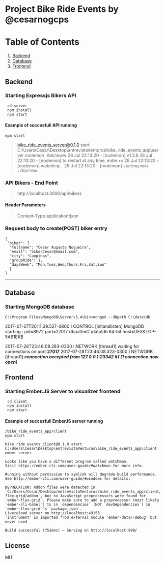 # Project Bike Ride Events by @cesarnogcps

# Table of Contents
1. [Backend](#backend)
2. [Database](#database)
3. [Frontend](#frontend)


## Backend
### Starting Expressjs Bikers API

     cd server
     npm install  
     npm start

#### Example of succesfull API running

    npm start

> bike_ride_events_server@0.1.0 start C:\Users\Cesar\Desktop\entrevistaVenturus\bike_ride_events_app\server
> nodemon ./bin/www
28 Jul 22:13:20 - [nodemon] v1.3.8
28 Jul 22:13:20 - [nodemon] to restart at any time, enter `rs`
28 Jul 22:13:20 - [nodemon] watching: *.*
28 Jul 22:13:20 - [nodemon] starting `node ./bin/www`

### API Bikers - End Point
> http://localhost:3000/api/bikers

#### Header Parameters
> Content-Type  application/json

### Request body to create(POST) biker entry
    {
     "biker": {
      "fullname": "Cesar Augusto Nogueira",
      "email": "bikerCesar@email.com",
      "city": "Campinas",
      "groupRide": 1,
      "daysWeek": "Mon,Tues,Wed,Thurs,Fri,Sat,Sun"
      }
    }

----------
## Database

### Starting MongoDB database

    C:\Program Files\MongoDB\Server\3.4\bin>mongod --dbpath C:\data\db

2017-07-27T20:11:39.527-0800 I CONTROL  [initandlisten] MongoDB starting : pid=8972 port=27017 dbpath=C:\data\db 64-bit host=DESKTOP-5A61EKB

2017-07-28T23:46:08.283-0300 I NETWORK  [thread1] waiting for connections on port **27017**
2017-07-28T23:46:08.323-0300 I NETWORK  [thread1] ***connection accepted from 127.0.0.1:23342 #1 (1 connection now open)***

## Frontend

### Starting Ember.JS Server to visualizer frontend

     cd client
     npm install  
     npm start

#### Example of succesfull EmberJS server running

    /bike_ride_events_app/client
    npm start
    
    bike_ride_events_client@0.1.0 start C:\Users\Cesar\Desktop\entrevistaVenturus\bike_ride_events_app\client
    ember server
    
    Looks like you have a different program called watchman.
    Visit https://ember-cli.com/user-guide/#watchman for more info.
    
    Running without permission to symlink will degrade build performance.
    See http://ember-cli.com/user-guide/#windows for details.
    
    DEPRECATION: Addon files were detected in `C:/Users/Cesar/Desktop/entrevistaVenturus/bike_ride_events_app/client/node_modules/ember-flex-grid/addon`, but no JavaScript preprocessors were found for `ember-flex-grid`. Please make sure to add a preprocessor (most likely `ember-cli-babel`) to in `dependencies` (NOT `devDependencies`) in `ember-flex-grid`'s `package.json`.
    Livereload server on http://localhost:49153
    'instrument' is imported from external module 'ember-data/-debug' but never used
    
    Build successful (7516ms) – Serving on http://localhost:999/

License
-------

MIT
